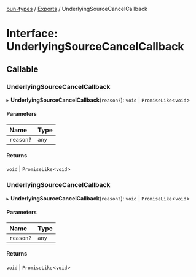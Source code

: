 [bun-types](https://oven-sh.github.io/bun-types/README.md) / [Exports](https://oven-sh.github.io/bun-types/modules.md) / UnderlyingSourceCancelCallback

# Interface: UnderlyingSourceCancelCallback

## Callable

### UnderlyingSourceCancelCallback

▸ **UnderlyingSourceCancelCallback**(`reason?`): `void` \| `PromiseLike`<`void`\>

#### Parameters

| Name | Type |
| :------ | :------ |
| `reason?` | `any` |

#### Returns

`void` \| `PromiseLike`<`void`\>

### UnderlyingSourceCancelCallback

▸ **UnderlyingSourceCancelCallback**(`reason?`): `void` \| `PromiseLike`<`void`\>

#### Parameters

| Name | Type |
| :------ | :------ |
| `reason?` | `any` |

#### Returns

`void` \| `PromiseLike`<`void`\>
